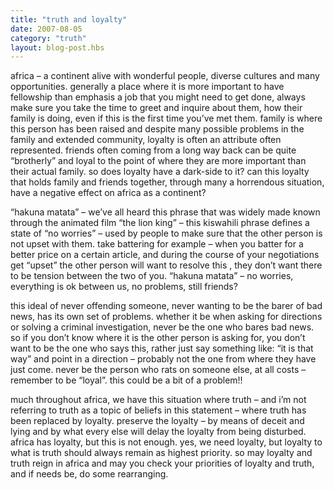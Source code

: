 ```yaml
---
title: "truth and loyalty"
date: 2007-08-05
category: "truth"
layout: blog-post.hbs
---
```

africa – a continent alive with wonderful people, diverse cultures and many opportunities. generally a place where it is more important to have fellowship than emphasis a job that you might need to get done, always make sure you take the time to greet and inquire about them, how their family is doing, even if this is the first time you’ve met them. family is where this person has been raised and despite many possible problems in the family and extended community, loyalty is often an attribute often represented. friends often coming from a long way back can be quite “brotherly” and loyal to the point of where they are more important than their actual family. so does loyalty have a dark-side to it? can this loyalty that holds family and friends together, through many a horrendous situation, have a negative effect on africa as a continent?

“hakuna matata” – we’ve all heard this phrase that was widely made known through the animated film “the lion king” – this kiswahili phrase defines a state of “no worries” – used by people to make sure that the other person is not upset with them. take battering for example – when you batter for a better price on a certain article, and during the course of your negotiations get “upset” the other person will want to resolve this , they don’t want there to be tension between the two of you. “hakuna matata” – no worries, everything is ok between us, no problems, still friends?

this ideal of never offending someone, never wanting to be the barer of bad news, has its own set of problems. whether it be when asking for directions or solving a criminal investigation, never be the one who bares bad news. so if you don’t know where it is the other person is asking for, you don’t want to be the one who says this, rather just say something like: “it is that way” and point in a direction – probably not the one from where they have just come. never be the person who rats on someone else, at all costs – remember to be “loyal”. this could be a bit of a problem!!

much throughout africa, we have this situation where truth – and i’m not referring to truth as a topic of beliefs in this statement – where truth has been replaced by loyalty. preserve the loyalty – by means of deceit and lying and by what every else will delay the loyalty from being disturbed.
africa has loyalty, but this is not enough. yes, we need loyalty, but loyalty to what is truth should always remain as highest priority. so may loyalty and truth reign in africa and may you check your priorities of loyalty and truth, and if needs be, do some rearranging.
